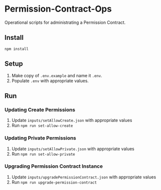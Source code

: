 # Permission-Contract-Ops
Operational scripts for administrating a Permission Contract.

## Install
`npm install`

## Setup
1. Make copy of `.env.example` and name it `.env`.
2. Populate `.env` with appropriate values.

## Run
### Updating Create Permissions
1. Update `inputs/setAllowCreate.json` with appropriate values
2. Run `npm run set-allow-create`

### Updating Private Permissions
1. Update `inputs/setAllowPrivate.json` with appropriate values
2. Run `npm run set-allow-private`

### Upgrading Permission Contract Instance
1. Update `inputs/upgradePermissionContract.json` with appropriate values
2. Run `npm run upgrade-permission-contract`
